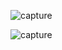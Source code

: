 ![capture](https://github.com/user-attachments/assets/028a40f3-e598-4f30-95fc-5162456b6d41)




![capture](https://github.com/user-attachments/assets/fc7f7eff-5f27-447c-9f21-c1fb8533c2ff)
